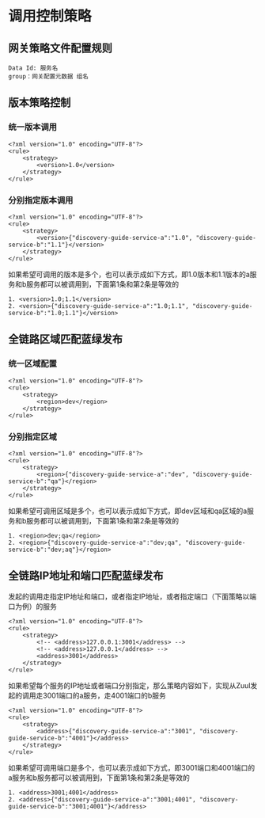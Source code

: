 # 调用控制策略
## 网关策略文件配置规则
```Plain Text
Data Id: 服务名
group：网关配置元数据 组名
```
## 版本策略控制
### 统一版本调用
```Plain Text
<?xml version="1.0" encoding="UTF-8"?>
<rule>
    <strategy>
        <version>1.0</version>
    </strategy>
</rule>

```
### 分别指定版本调用
```Plain Text
<?xml version="1.0" encoding="UTF-8"?>
<rule>
    <strategy>
        <version>{"discovery-guide-service-a":"1.0", "discovery-guide-service-b":"1.1"}</version>
    </strategy>
</rule>

```
如果希望可调用的版本是多个，也可以表示成如下方式，即1.0版本和1.1版本的a服务和b服务都可以被调用到，下面第1条和第2条是等效的

```Plain Text
1. <version>1.0;1.1</version>
2. <version>{"discovery-guide-service-a":"1.0;1.1", "discovery-guide-service-b":"1.0;1.1"}</version>

```
## 全链路区域匹配蓝绿发布
### 统一区域配置
```Plain Text
<?xml version="1.0" encoding="UTF-8"?>
<rule>
    <strategy>
        <region>dev</region>
    </strategy>
</rule>

```
### 分别指定区域
```Plain Text
<?xml version="1.0" encoding="UTF-8"?>
<rule>
    <strategy>
        <region>{"discovery-guide-service-a":"dev", "discovery-guide-service-b":"qa"}</region>
    </strategy>
</rule>

```
如果希望可调用区域是多个，也可以表示成如下方式，即dev区域和qa区域的a服务和b服务都可以被调用到，下面第1条和第2条是等效的

```Plain Text
1. <region>dev;qa</region>
2. <region>{"discovery-guide-service-a":"dev;qa", "discovery-guide-service-b":"dev;aq"}</region>
```
## 全链路IP地址和端口匹配蓝绿发布
发起的调用走指定IP地址和端口，或者指定IP地址，或者指定端口（下面策略以端口为例）的服务

```Plain Text
<?xml version="1.0" encoding="UTF-8"?>
<rule>
    <strategy>
        <!-- <address>127.0.0.1:3001</address> -->
        <!-- <address>127.0.0.1</address> -->
        <address>3001</address>
    </strategy>
</rule>

```
如果希望每个服务的IP地址或者端口分别指定，那么策略内容如下，实现从Zuul发起的调用走3001端口的a服务，走4001端口的b服务

```Plain Text
<?xml version="1.0" encoding="UTF-8"?>
<rule>
    <strategy>
        <address>{"discovery-guide-service-a":"3001", "discovery-guide-service-b":"4001"}</address>
    </strategy>
</rule>
```
如果希望可调用端口是多个，也可以表示成如下方式，即3001端口和4001端口的a服务和b服务都可以被调用到，下面第1条和第2条是等效的

```Plain Text
1. <address>3001;4001</address>
2. <address>{"discovery-guide-service-a":"3001;4001", "discovery-guide-service-b":"3001;4001"}</address>

```
